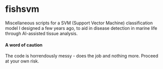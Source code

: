 # fishsvm

Miscellaneous scripts for a SVM (Support Vector Machine) classification model I designed a few years ago, to aid in disease detection in marine life through AI-assisted tissue analysis.

#### A word of caution
The code is horrendously messy - does the job and nothing more. Proceed at your own risk.
